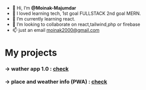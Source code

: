 - 👋 Hi, I’m <strong> @Moinak-Majumdar </strong>
- 👀 I loved learning tech, 1st goal FULLSTACK 2nd goal MERN.
- 🌱 I’m currently learning react.
- 💞️ I’m looking to collaborate on react,tailwind,php or firebase
- 📫 just an email <a href='mailto:moinak2000@gmail.com'>moinak2000@gmail.com</a>

<h1>My projects</h1>

<h3>-> wather app 1.0 : <a href='https://moinak-majumdar.github.io/React-weather/'>check</a>
    <br><br>
    -> place and weather info (PWA) : <a href='https://moinak-geoground.netlify.app/'>check</a> </h3>
<!---
Moinak-Majumdar/Moinak-Majumdar is a ✨ special ✨ repository because its `README.md` (this file) appears on your GitHub profile.
You can click the Preview link to take a look at your changes.
--->
